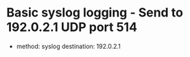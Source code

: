   # Basic syslog logging - Send to 192.0.2.1 UDP port 514
  - method: syslog
    destination: 192.0.2.1
